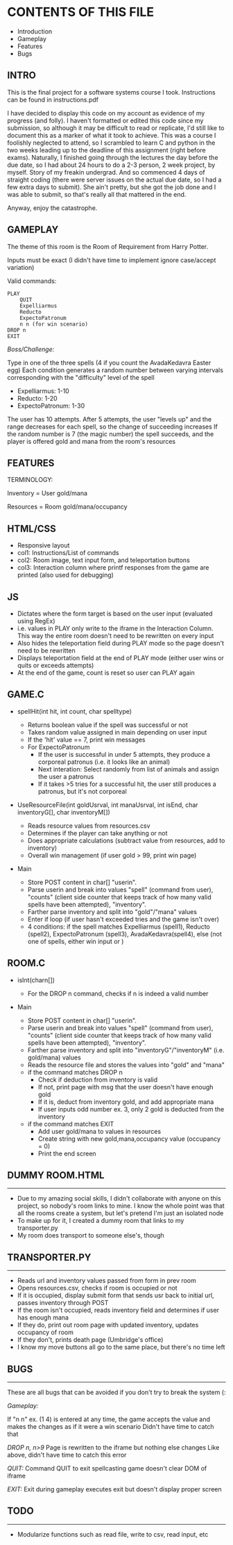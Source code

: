 # CONTENTS OF THIS FILE


* Introduction
* Gameplay
* Features
* Bugs

## INTRO

This is the final project for a software systems course I took. Instructions can be found in instructions.pdf

I have decided to display this code on my account as evidence of my progress (and folly). I haven't formatted or edited this code since my submission, so although it may be difficult to read or replicate, I'd still like to document this as a marker of what it took to achieve. This was a course I foolishly neglected to attend, so I scrambled to learn C and python in the two weeks leading up to the deadline of this assignment (right before exams). Naturally, I finished going through the lectures the day before the due date, so I had about 24 hours to do a 2-3 person, 2 week project, by myself. Story of my freakin undergrad. And so commenced 4 days of straight coding (there were server issues on the actual due date, so I had a few extra days to submit). She ain't pretty, but she got the job done and I was able to submit, so that's really all that mattered in the end. 

Anyway, enjoy the catastrophe.  

## GAMEPLAY

The theme of this room is the Room of Requirement from Harry Potter.

Inputs must be exact (I didn't have time to implement ignore case/accept variation)

Valid commands:
```
PLAY
	QUIT
	Expelliarmus
	Reducto
	ExpectoPatronum
	n n (for win scenario)
DROP n
EXIT
```

*Boss/Challenge:*

Type in one of the three spells (4 if you count the AvadaKedavra Easter egg)
Each condition generates a random number between varying intervals corresponding with the "difficulty" level of the spell

* Expelliarmus: 1-10
* Reducto: 1-20
* ExpectoPatronum: 1-30

The user has 10 attempts. After 5 attempts, the user "levels up" and the range decreases for each spell, so the change of succeeding increases
If the random number is 7 (the magic number) the spell succeeds, and the player is offered gold and mana from the room's resources


## FEATURES

TERMINOLOGY:

Inventory = User gold/mana

Resources = Room gold/mana/occupancy

## HTML/CSS

- Responsive layout
- col1: Instructions/List of commands
- col2: Room image, text input form, and teleportation buttons
- col3: Interaction column where printf responses from the game are printed (also used for debugging)

## JS

- Dictates where the form target is based on the user input (evaluated using RegEx)
- i.e. values in PLAY only write to the iframe in the Interaction Column. This way the entire room doesn't need to be rewritten on every input
- Also hides the teleportation field during PLAY mode so the page doesn't need to be rewritten
- Displays teleportation field at the end of PLAY mode (either user wins or quits or exceeds attempts)
- At the end of the game, count is reset so user can PLAY again


## GAME.C

- spellHit(int hit, int count, char spelltype)
	- Returns boolean value if the spell was successful or not
	- Takes random value assigned in main depending on user input
	- If the 'hit' value == 7, print win messages
	- For ExpectoPatronum
		- If the user is successful in under 5 attempts, they produce a corporeal patronus (i.e. it looks like an animal)
		- Next interation: Select randomly from list of animals and assign the user a patronus
		- If it takes >5 tries for a successful hit, the user still produces a patronus, but it's not corporeal

- UseResourceFile(int goldUsrval, int manaUsrval, int isEnd, char inventoryG[], char inventoryM[])
	- Reads resource values from resources.csv
	- Determines if the player can take anything or not
	- Does appropriate calculations (subtract value from resources, add to inventory)
	- Overall win management (if user gold > 99, print win page)


- Main
	- Store POST content in char[] "userin". 
	- Parse userin and break into values "spell" (command from user), "counts" (client side counter that keeps track of how many valid spells have been attempted), "inventory".
	- Farther parse inventory and split into "gold"/"mana" values
	- Enter if loop (if user hasn't exceeded tries and the game isn't over)
	- 4 conditions: if the spell matches Expelliarmus (spell1), Reducto (spell2), ExpectoPatronum (spell3), AvadaKedavra(spell4), else (not one of spells, either win input or )


## ROOM.C

- isInt(charn[])
	- For the DROP n command, checks if n is indeed a valid number

- Main

	- Store POST content in char[] "userin". 
	- Parse userin and break into values "spell" (command from user), "counts" (client side counter that keeps track of how many valid spells have been attempted), "inventory".
	- Farther parse inventory and split into "inventoryG"/"inventoryM" (i.e. gold/mana) values
	- Reads the resource file and stores the values into "gold" and "mana"
	- if the command matches DROP n
		- Check if deduction from inventory is valid
		- If not, print page with msg that the user doesn't have enough gold
		- If it is, deduct from inventory gold, and add appropriate mana
		- If user inputs odd number ex. 3, only 2 gold is deducted from the inventory
	- if the command matches EXIT
		- Add user gold/mana to values in resources
		- Create string with new gold,mana,occupancy value (occupancy = 0)
		- Print the end screen

## DUMMY ROOM.HTML
---------------
- Due to my amazing social skills, I didn't collaborate with anyone on this project, so nobody's room links to mine. I know the whole point was that all the rooms create a system, but let's pretend I'm just an isolated node
- To make up for it, I created a dummy room that links to my transporter.py
- My room does transport to someone else's, though

## TRANSPORTER.PY
--------------
- Reads url and inventory values passed from form in prev room
- Opens resources.csv, checks if room is occupied or not
- If it is occupied, display submit form that sends usr back to initial url, passes inventory through POST
- If the room isn't occupied, reads inventory field and determines if user has enough mana
- If they do, print out room page with updated inventory, updates occupancy of room
- If they don't, prints death page (Umbridge's office) 
- I know my move buttons all go to the same place, but there's no time left

## BUGS
----
These are all bugs that can be avoided if you don't try to break the system (: 

*Gameplay:*

If "n n" ex. (1 4) is entered at any time, the game accepts the value and makes the changes as if it were a win scenario
Didn't have time to catch that

*DROP n, n>9*
Page is rewritten to the iframe but nothing else changes
Like above, didn't have time to catch this error

*QUIT:*
Command QUIT to exit spellcasting game doesn't clear DOM of iframe 

*EXIT:*
Exit during gameplay executes exit but doesn't display proper screen

 
## TODO
----
- Modularize functions such as read file, write to csv, read input, etc
